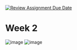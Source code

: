 [![Review Assignment Due Date](https://classroom.github.com/assets/deadline-readme-button-24ddc0f5d75046c5622901739e7c5dd533143b0c8e959d652212380cedb1ea36.svg)](https://classroom.github.com/a/qPD8ugtn)
# Week 2
![image](https://github.com/mvclab-ntust-course/homework2-james0318/assets/46216363/03ac039c-8f04-4453-8345-9ecfc12fb002)
![image](https://github.com/mvclab-ntust-course/homework2-james0318/assets/46216363/a4627ae7-8d6a-4476-814f-07576feea8ae)
